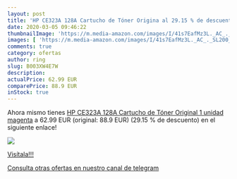 ```yaml
---
layout: post
title: 'HP CE323A 128A Cartucho de Tóner Origina al 29.15 % de descuento'
date: 2020-03-05 09:46:22
thumbnailImage: 'https://m.media-amazon.com/images/I/41s7EafMz3L._AC_._SL200_.jpg'
images: [ 'https://m.media-amazon.com/images/I/41s7EafMz3L._AC_._SL200_.jpg' ]
comments: true
category: ofertas
author: ring
slug: B003XW4E7W
description:
actualPrice: 62.99 EUR
comparePrice: 88.9 EUR
inStock: true
---
```


Ahora mismo tienes [HP CE323A 128A Cartucho de Tóner Original  1 unidad  magenta](https://www.amazon.com/dp/B003XW4E7W/?tag=redken08-20) a 62.99 EUR (original: 88.9 EUR) (29.15 %  de descuento) en el siguiente enlace!

[![](https://m.media-amazon.com/images/I/41s7EafMz3L._AC_._SL200_.jpg)](https://www.amazon.com/dp/B003XW4E7W/?tag=redken08-20)

[Visítala!!!](https://www.amazon.com/dp/B003XW4E7W/?tag=redken08-20)

[Consulta otras ofertas en nuestro canal de telegram](https://t.me/s/ofertas25)
